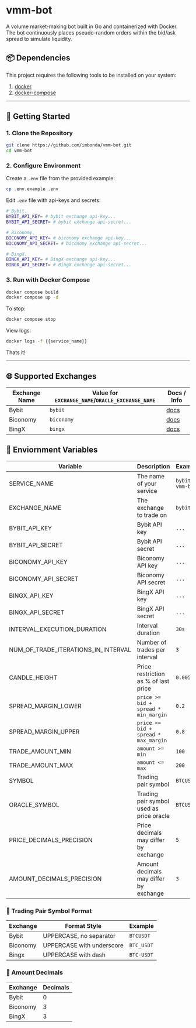 # vmm-bot
A volume market-making bot built in Go and containerized with Docker.<br/>
The bot continuously places pseudo-random orders within the bid/ask spread to simulate liquidity.

## 📦 Dependencies

This project requires the following tools to be installed on your system:
1. [docker](https://docs.docker.com/get-started/get-docker/)
2. [docker-compose](https://docs.docker.com/compose/install/)

---

## 🚀 Getting Started

### 1. Clone the Repository

```bash
git clone https://github.com/imbonda/vmm-bot.git
cd vmm-bot
```

### 2. Configure Environment

Create a `.env` file from the provided example:
```bash
cp .env.example .env
```

Edit `.env` file with api-keys and secrets:
```bash
# Bybit.
BYBIT_API_KEY= # bybit exchange api-key...
BYBIT_API_SECRET= # bybit exchange api-secret...

# Biconomy.
BICONOMY_API_KEY= # biconomy exchange api-key...
BICONOMY_API_SECRET= # biconomy exchange api-secret...

# BingX.
BINGX_API_KEY= # BingX exchange api-key...
BINGX_API_SECRET= # BingX exchange api-secret...
```

### 3. Run with Docker Compose

```bash
docker compose build
docker compose up -d
```

To stop:
```bash
docker compose stop
```

View logs:
```bash
docker logs -f {{service_name}}
```

Thats it!

---

## 🌐 Supported Exchanges

| Exchange Name     | Value for `EXCHANGE_NAME`/`ORACLE_EXCHANGE_NAME` | Docs / Info                                                         |
|-------------------|--------------------------------------------------|---------------------------------------------------------------------|
| Bybit             | `bybit`                                          | [docs](https://bybit-exchange.github.io/docs/v5/intro)              |
| Biconomy          | `biconomy`                                       | [docs](https://github.com/BiconomyOfficial/apidocs)                 |
| BingX             | `bingx`                                          | [docs](https://bingx-api.github.io/docs/#/en-us/spot/changelog)     |

## 🧾 Enviornment Variables

| Variable                            | Description                                 | Example            |
|-------------------------------------|---------------------------------------------|--------------------|
| SERVICE_NAME                        | The name of your service                    | `bybit-vmm-bot`    |
| EXCHANGE_NAME                       | The exchange to trade on                    | `bybit`            |
| BYBIT_API_KEY                       | Bybit API key                               | `...`              |
| BYBIT_API_SECRET                    | Bybit API secret                            | `...`              |
| BICONOMY_API_KEY                    | Biconomy API key                            | `...`              |
| BICONOMY_API_SECRET                 | Biconomy API secret                         | `...`              |
| BINGX_API_KEY                       | BingX API key                               | `...`              |
| BINGX_API_SECRET                    | BingX API secret                            | `...`              |
| INTERVAL_EXECUTION_DURATION         | Interval duration                           | `30s`              |
| NUM_OF_TRADE_ITERATIONS_IN_INTERVAL | Number of trades per interval               | `3`                |
| CANDLE_HEIGHT                       | Price restriction as % of last price        | `0.005`            |
| SPREAD_MARGIN_LOWER                 | `price >= bid + spread * min_margin`        | `0.2`              |
| SPREAD_MARGIN_UPPER                 | `price <= bid + spread * max_margin`        | `0.8`              |
| TRADE_AMOUNT_MIN                    | `amount >= min`                             | `100`              |
| TRADE_AMOUNT_MAX                    | `amount <= max`                             | `200`              |
| SYMBOL                              | Trading pair symbol                         | `BTCUSDT`          |
| ORACLE_SYMBOL                       | Trading pair symbol used as price oracle    | `BTCUSDT`          |
| PRICE_DECIMALS_PRECISION            | Price decimals may differ by exchange       | `5`                |
| AMOUNT_DECIMALS_PRECISION           | Amount decimals may differ by exchange      | `3`                |

### 🔀 Trading Pair Symbol Format

| Exchange                  | Format Style                                 | Example           |
|---------------------------|---------------------------------------------|--------------------|
| Bybit                     | UPPERCASE, no separator                     | `BTCUSDT`          |
| Biconomy                  | UPPERCASE with underscore                   | `BTC_USDT`         |
| Bingx                     | UPPERCASE with dash                         | `BTC-USDT`         |

### 🔢 Amount Decimals

| Exchange                  | Decimals    |
|---------------------------|-------------|
| Bybit                     | 0           |
| Biconomy                  | 3           |
| BingX                     | 3           |
